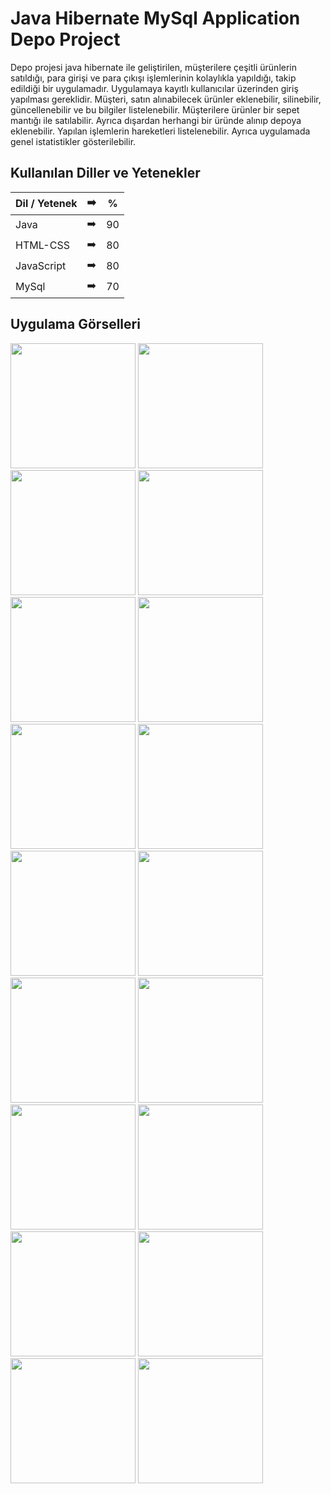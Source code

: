 # Java Hibernate MySql Application Depo Project

Depo projesi java hibernate ile geliştirilen, müşterilere çeşitli ürünlerin satıldığı, para girişi ve para çıkışı işlemlerinin kolaylıkla yapıldığı, takip edildiği bir uygulamadır. Uygulamaya kayıtlı kullanıcılar üzerinden giriş yapılması gereklidir. Müşteri, satın alınabilecek ürünler eklenebilir, silinebilir, güncellenebilir ve bu bilgiler listelenebilir. Müşterilere ürünler bir sepet mantığı ile satılabilir. Ayrıca dışardan herhangi bir üründe alınıp depoya eklenebilir. Yapılan işlemlerin hareketleri listelenebilir. Ayrıca uygulamada genel istatistikler gösterilebilir.


## Kullanılan Diller ve Yetenekler



| Dil / Yetenek | :arrow_right: | % |
| ------------- |:-------------:|:-------------:|
| Java | :arrow_right: | 90 |
| HTML-CSS | :arrow_right: | 80 |
| JavaScript | :arrow_right: | 80 |
| MySql | :arrow_right: | 70 |


## Uygulama Görselleri


<p>
<a href="https://github.com/demetkochan/Java-Hibernate-MySql-Application-Depo-Project/blob/main/images/2.foto.jpg" target="_blank">
<img src="https://github.com/demetkochan/Java-Hibernate-MySql-Application-Depo-Project/blob/main/images/2.foto.jpg" width="200" style="max-width:100%;"></a>

<a href="https://github.com/demetkochan/Java-Hibernate-MySql-Application-Depo-Project/blob/main/images/3.foto.jpg" target="_blank">
<img src="https://github.com/demetkochan/Java-Hibernate-MySql-Application-Depo-Project/blob/main/images/3.foto.jpg" width="200" style="max-width:100%;"></a>

<a href="https://github.com/demetkochan/Java-Hibernate-MySql-Application-Depo-Project/blob/main/images/4.foto.jpg" target="_blank">
<img src="https://github.com/demetkochan/Java-Hibernate-MySql-Application-Depo-Project/blob/main/images/4.foto.jpg" width="200" style="max-width:100%;"></a>

<a href="https://github.com/demetkochan/Java-Hibernate-MySql-Application-Depo-Project/blob/main/images/5.foto.jpg" target="_blank">
<img src="https://github.com/demetkochan/Java-Hibernate-MySql-Application-Depo-Project/blob/main/images/5.foto.jpg" width="200" style="max-width:100%;"></a>
  
<a href="https://github.com/demetkochan/Java-Hibernate-MySql-Application-Depo-Project/blob/main/images/6.foto.jpg" target="_blank">
<img src="https://github.com/demetkochan/Java-Hibernate-MySql-Application-Depo-Project/blob/main/images/6.foto.jpg" width="200" style="max-width:100%;"></a>
  
<a href="https://github.com/demetkochan/Java-Hibernate-MySql-Application-Depo-Project/blob/main/images/7.foto.jpg" target="_blank">
<img src="https://github.com/demetkochan/Java-Hibernate-MySql-Application-Depo-Project/blob/main/images/7.foto.jpg" width="200" style="max-width:100%;"></a>
  
<a href="https://github.com/demetkochan/Java-Hibernate-MySql-Application-Depo-Project/blob/main/images/8.foto.jpg" target="_blank">
<img src="https://github.com/demetkochan/Java-Hibernate-MySql-Application-Depo-Project/blob/main/images/8.foto.jpg" width="200" style="max-width:100%;"></a>
  
<a href="https://github.com/demetkochan/Java-Hibernate-MySql-Application-Depo-Project/blob/main/images/9.foto.jpg" target="_blank">
<img src="https://github.com/demetkochan/Java-Hibernate-MySql-Application-Depo-Project/blob/main/images/9.foto.jpg" width="200" style="max-width:100%;"></a>
  
<a href="https://github.com/demetkochan/Java-Hibernate-MySql-Application-Depo-Project/blob/main/images/10.foto.jpg" target="_blank">
<img src="https://github.com/demetkochan/Java-Hibernate-MySql-Application-Depo-Project/blob/main/images/10.foto.jpg" width="200" style="max-width:100%;"></a>
  
<a href="https://github.com/demetkochan/Java-Hibernate-MySql-Application-Depo-Project/blob/main/images/11.foto.jpg" target="_blank">
<img src="https://github.com/demetkochan/Java-Hibernate-MySql-Application-Depo-Project/blob/main/images/11.foto.jpg" width="200" style="max-width:100%;"></a>
  
<a href="https://github.com/demetkochan/Java-Hibernate-MySql-Application-Depo-Project/blob/main/images/12.foto.jpg" target="_blank">
<img src="https://github.com/demetkochan/Java-Hibernate-MySql-Application-Depo-Project/blob/main/images/12.foto.jpg" width="200" style="max-width:100%;"></a>
  
<a href="https://github.com/demetkochan/Java-Hibernate-MySql-Application-Depo-Project/blob/main/images/13.foto.jpg" target="_blank">
<img src="https://github.com/demetkochan/Java-Hibernate-MySql-Application-Depo-Project/blob/main/images/13.foto.jpg" width="200" style="max-width:100%;"></a>
  
<a href="https://github.com/demetkochan/Java-Hibernate-MySql-Application-Depo-Project/blob/main/images/14.foto.jpg" target="_blank">
<img src="https://github.com/demetkochan/Java-Hibernate-MySql-Application-Depo-Project/blob/main/images/14.foto.jpg" width="200" style="max-width:100%;"></a>
  
<a href="https://github.com/demetkochan/Java-Hibernate-MySql-Application-Depo-Project/blob/main/images/15.foto.jpg" target="_blank">
<img src="https://github.com/demetkochan/Java-Hibernate-MySql-Application-Depo-Project/blob/main/images/15.foto.jpg" width="200" style="max-width:100%;"></a>
  
<a href="https://github.com/demetkochan/Java-Hibernate-MySql-Application-Depo-Project/blob/main/images/16.foto.jpg" target="_blank">
<img src="https://github.com/demetkochan/Java-Hibernate-MySql-Application-Depo-Project/blob/main/images/16.foto.jpg" width="200" style="max-width:100%;"></a>
  
<a href="https://github.com/demetkochan/Java-Hibernate-MySql-Application-Depo-Project/blob/main/images/17.foto.jpg" target="_blank">
<img src="https://github.com/demetkochan/Java-Hibernate-MySql-Application-Depo-Project/blob/main/images/17.foto.jpg" width="200" style="max-width:100%;"></a>
  
<a href="https://github.com/demetkochan/Java-Hibernate-MySql-Application-Depo-Project/blob/main/images/18.foto.jpg" target="_blank">
<img src="https://github.com/demetkochan/Java-Hibernate-MySql-Application-Depo-Project/blob/main/images/18.foto.jpg" width="200" style="max-width:100%;"></a>
  
<a href="https://github.com/demetkochan/Java-Hibernate-MySql-Application-Depo-Project/blob/main/images/19.foto.jpg" target="_blank">
<img src="https://github.com/demetkochan/Java-Hibernate-MySql-Application-Depo-Project/blob/main/images/19.foto.jpg" width="200" style="max-width:100%;"></a>
</p>

